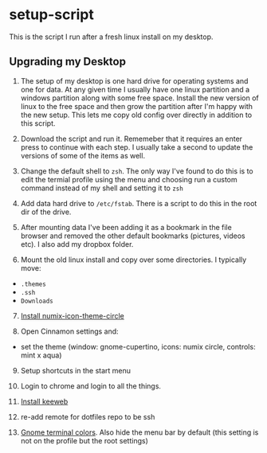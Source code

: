 setup-script
============

This is the script I run after a fresh linux install on my desktop.

Upgrading my Desktop
--------------------

1. The setup of my desktop is one hard drive for operating systems and one for data. At any given time I usually have one linux partition and a windows partition along with some free space. Install the new version of linux to the free space and then grow the partition after I'm happy with the new setup. This lets me copy old config over directly in addition to this script.

2. Download the script and run it. Rememeber that it requires an enter press to continue with each step. I usually take a second to update the versions of some of the items as well.

3. Change the default shell to `zsh`. The only way I've found to do this is to edit the termial profile using the menu and choosing run a custom command instead of my shell and setting it to `zsh`

4. Add data hard drive to `/etc/fstab`. There is a script to do this in the root dir of the drive.

5. After mounting data I've been adding it as a bookmark in the file browser and removed the other default bookmarks (pictures, videos etc). I also add my dropbox folder.

6. Mount the old linux install and copy over some directories. I typically move:
  * `.themes`
  * `.ssh`
  * `Downloads`

7. [Install numix-icon-theme-circle](http://me4oslav.deviantart.com/art/Numix-Circle-Linux-Desktop-Icon-Theme-414741466)
  
8. Open Cinnamon settings and:
  * set the theme (window: gnome-cupertino, icons: numix circle, controls: mint x aqua)

9. Setup shortcuts in the start menu

10. Login to chrome and login to all the things.

11. [Install keeweb](https://github.com/keeweb/keeweb/releases)

12. re-add remote for dotfiles repo to be ssh

13. [Gnome terminal colors](https://github.com/pricco/gnome-terminal-colors-monokai). Also hide the menu bar by default (this setting is not on the profile but the root settings)

